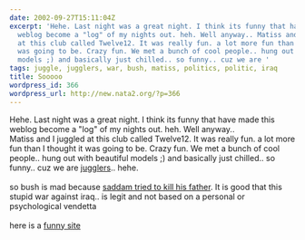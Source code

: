 ```yaml
---
date: 2002-09-27T15:11:04Z
excerpt: 'Hehe. Last night was a great night. I think its funny that have made this
  weblog become a "log" of my nights out. heh. Well anyway.. Matiss and I juggled
  at this club called Twelve12. It was really fun. a lot more fun than I thought it
  was going to be. Crazy fun. We met a bunch of cool people.. hung out with beautiful
  models ;) and basically just chilled.. so funny.. cuz we are '
tags: juggle, jugglers, war, bush, matiss, politics, politic, iraq
title: Sooooo
wordpress_id: 366
wordpress_url: http://new.nata2.org/?p=366
---
```


Hehe. Last night was a great night. I think its funny that have made this weblog become a "log" of my nights out. heh. Well anyway.. <br/>Matiss and I juggled at this club called Twelve12. It was really fun. a lot more fun than I thought it was going to be. Crazy fun. We met a bunch of cool people.. hung out with beautiful models ;) and basically just chilled.. so funny.. cuz we are <a href="http://thejugglers.org">jugglers</a>.. hehe. <br/><br/>so bush is mad because <a href="http://www.cnn.com/2002/ALLPOLITICS/09/27/bush.war.talk/index.html">saddam tried to kill his father</a>. It is good that this stupid war against iraq.. is legit and not based on a personal or psychological vendetta<br/><br/>here is a <a href="http://japander.com">funny site</a>
